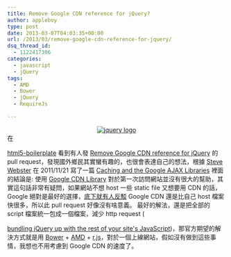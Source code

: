 ```yaml
---
title: Remove Google CDN reference for jQuery?
author: appleboy
type: post
date: 2013-03-07T04:03:35+00:00
url: /2013/03/remove-google-cdn-reference-for-jquery/
dsq_thread_id:
  - 1122417306
categories:
  - javascript
  - jQuery
tags:
  - AMD
  - Bower
  - jQuery
  - RequireJs

---
```

<div style="margin:0 auto; text-align:center">
  <a href="https://www.flickr.com/photos/appleboy/8442641115/" title="OQAAAI1PPrJY0nBALB7mkvju3mkQXqLmzMhxEjeb4gp8aujEUQcLfLyy-Sn4gZdkAas6-k8eYbQlGDE-GCjKfF5gIrUA15jOjFfLRv77VBd5t-WfZURdP9V3PdmT by appleboy46, on Flickr"><img src="https://i0.wp.com/farm9.staticflickr.com/8378/8442641115_8564013cea.jpg?resize=500%2C123&#038;ssl=1" alt="jquery logo" data-recalc-dims="1" /></a>
</div> 在 

<a href="http://html5boilerplate.com/" target="_blank">html5-boilerplate</a> 看到有人發 <a href="https://github.com/h5bp/html5-boilerplate/pull/1327" target="_blank">Remove Google CDN reference for jQuery</a> 的 pull request，發現國外鄉民其實蠻有趣的，也很會表達自己的想法，根據 <a href="http://statichtml.com/about.html" target="_blank">Steve Webster</a> 在 2011/11/21 寫了一篇 <a href="http://statichtml.com/2011/google-ajax-libraries-caching.html" target="_blank">Caching and the Google AJAX Libraries</a> 裡面的結論是: 使用 <a href="https://developers.google.com/speed/libraries/devguide?hl=zh-TW" target="_blank">Google CDN Library</a> 對於第一次訪問網站並沒有很大的幫助，其實這句話非常有疑問，如果網站不想 host 一些 static file 又想要用 CDN 的話，Google 絕對是最好的選擇，<a href="https://github.com/h5bp/html5-boilerplate/pull/1327#issuecomment-14537298" target="_blank">底下就有人反駁</a> Google CDN 還是比自己 host 檔案快很多，所以此 pull request 好像沒有啥意義。 <!--more--> 最好的解法，還是把全部的 script 檔案統一包成一個檔案，減少 http request (

<a href="http://developer.yahoo.com/performance/rules.html#num_http" target="_blank">bundling jQuery up with the rest of your site's JavaScript</a>)，那官方期望的解決方式就是用 <a href="https://github.com/twitter/bower" target="_blank">Bower</a> + <a href="https://github.com/amdjs/amdjs-api/wiki/AMD" target="_blank">AMD</a> + <a href="http://requirejs.org/docs/optimization.html" target="_blank">r.js</a>，對於一個上線網站，假如沒有做到這些事情，我想也不用考慮到 Google CDN 的速度了。
